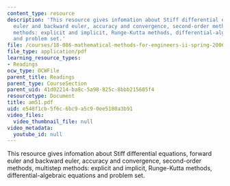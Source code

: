 ```yaml
---
content_type: resource
description: 'This resource gives infomation about Stiff differential equations, forward
  euler and backward euler, accuracy and convergence, second-order methods, multistep
  methods: explicit and implicit, Runge-Kutta methods, differential-algebraic equations
  and problem set.'
file: /courses/18-086-mathematical-methods-for-engineers-ii-spring-2006/e548f1cb5f6c6bc9a5c90ee5180a3b91_am51.pdf
file_type: application/pdf
learning_resource_types:
- Readings
ocw_type: OCWFile
parent_title: Readings
parent_type: CourseSection
parent_uid: 41d02214-ba8c-5a98-825c-8bbb215605f4
resourcetype: Document
title: am51.pdf
uid: e548f1cb-5f6c-6bc9-a5c9-0ee5180a3b91
video_files:
  video_thumbnail_file: null
video_metadata:
  youtube_id: null
---
```

This resource gives infomation about Stiff differential equations, forward euler and backward euler, accuracy and convergence, second-order methods, multistep methods: explicit and implicit, Runge-Kutta methods, differential-algebraic equations and problem set.

